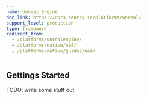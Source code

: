 ```yaml
---
name: Unreal Engine
doc_link: https://docs.sentry.io/platforms/unreal/
support_level: production
type: framework
redirect_from:
  - /platforms/unrealengine/
  - /platforms/native/ue4/
  - /platforms/native/guides/ue4/
---
```


## Gettings Started
TODO: write some stuff out
